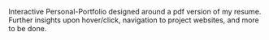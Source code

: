 Interactive Personal-Portfolio designed around a pdf version of my resume. Further insights upon hover/click, navigation to project websites, and more to be done.